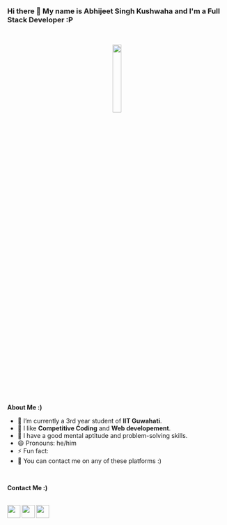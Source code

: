 ### Hi there 👋 My name is Abhijeet Singh Kushwaha and I'm a Full Stack Developer :P
<br />

<p align="center">
<img width="20%" src="[https://png.pngtree.com/png-vector/20191027/ourmid/pngtree-programmer-woman-vector-programmer-workspace-working-on-internet-using-laptop-cartoon-png-image_1887006.jpg](https://th.bing.com/th/id/OIP.11mGmdOy0qOphPpdROQABwAAAA?pid=ImgDet&rs=1)"/>
</p>



                                                                                                      
<br />

                                                                                                       
**About Me :)**

- 🔭 I’m currently a 3rd year student of **IIT Guwahati**. 
- 🌱 I like **Competitive Coding** and **Web developement**.
- 👯 I have a good mental aptitude and problem-solving skills.
- 😄 Pronouns: he/him
- ⚡ Fun fact: 
- 💬 You can contact me on any of these platforms :)

<br />

**Contact Me :)**

<br />
<a href="https://www.linkedin.com/in/keerti-lata-946159210/">
  <img align="left"  width="30px" src="https://cdn.jsdelivr.net/npm/simple-icons@v3/icons/linkedin.svg" />
</a>

<a href="https://www.facebook.com/keerti.lata.90/">
  <img align="left" width="30px" src="https://cdn.jsdelivr.net/npm/simple-icons@v3/icons/facebook.svg" />
</a>
<a href="mailto:keertilata20@gmail.com? subject="">
  <img align="left" width="30px" src="https://cdn.jsdelivr.net/npm/simple-icons@3.13.0/icons/gmail.svg" />
</a>


